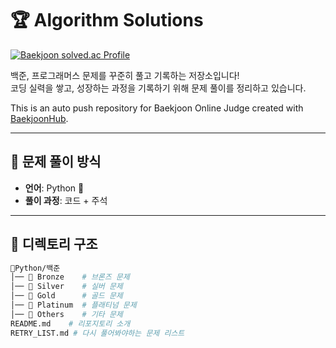 # 🏆 Algorithm Solutions

[![Baekjoon solved.ac Profile](http://mazassumnida.wtf/api/v2/generate_badge?boj=smox_i)](https://solved.ac/smox_i)


백준, 프로그래머스 문제를 꾸준히 풀고 기록하는 저장소입니다!  
코딩 실력을 쌓고, 성장하는 과정을 기록하기 위해 문제 풀이를 정리하고 있습니다.   

This is an auto push repository for Baekjoon Online Judge created with [BaekjoonHub](https://github.com/BaekjoonHub/BaekjoonHub).

---

## 📖 문제 풀이 방식
- **언어**: Python 🐍
- **풀이 과정**: 코드 + 주석

---

## 📂 디렉토리 구조
```bash
📂Python/백준
│── 📂 Bronze    # 브론즈 문제
│── 📂 Silver    # 실버 문제
│── 📂 Gold      # 골드 문제
│── 📂 Platinum  # 플래티넘 문제
│── 📂 Others    # 기타 문제
README.md    # 리포지토리 소개
RETRY_LIST.md # 다시 풀어봐야하는 문제 리스트


